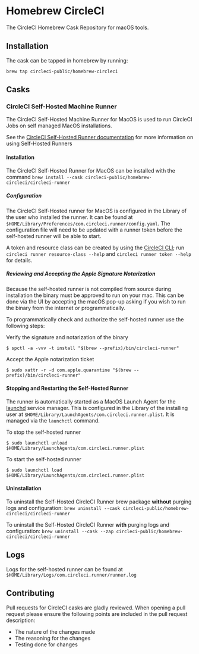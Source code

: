 # Homebrew CircleCI

The CircleCI Homebrew Cask Repository for macOS tools.

## Installation

The cask can be tapped in homebrew by running:

`brew tap circleci-public/homebrew-circleci`

## Casks

### CircleCI Self-Hosted Machine Runner

The CircleCI Self-Hosted Machine Runner for MacOS is used to run CircleCI Jobs on self managed MacOS installations. 

See the [CircleCI Self-Hosted Runner documentation](https://circleci.com/docs/runner-overview/) for more information on using Self-Hosted Runners

#### Installation

The CircleCI Self-Hosted Runner for MacOS can be installed with the command `brew install --cask circleci-public/homebrew-circleci/circleci-runner`

##### Configuration

The CircleCI Self-Hosted runner for MacOS is configured in the Library of the user who installed the runner. It can be found at `$HOME/Library/Preferences/com.circleci.runner/config.yaml`. The configuration file will need to be updated with a runner token before the self-hosted runner will be able to start.

A token and resource class can be created by using the [CircleCI CLI](https://circleci.com/docs/local-cli/); run `circleci runner resource-class --help` and `circleci runner token --help` for details.


##### Reviewing and Accepting the Apple Signature Notarization

Because the self-hosted runner is not compiled from source during installation the binary must be approved to run on your mac. This can be done via the UI by accepting the macOS pop-up asking if you wish to run the binary from the internet or programmatically.

To programmatically check and authorize the self-hosted runner use the following steps:

Verify the signature and notarization of the binary

`$ spctl -a -vvv -t install "$(brew --prefix)/bin/circleci-runner"`

Accept the Apple notarization ticket

`$ sudo xattr -r -d com.apple.quarantine "$(brew --prefix)/bin/circleci-runner"`

#### Stopping and Restarting the Self-Hosted Runner

The runner is automatically started as a MacOS Launch Agent for the [launchd](https://en.wikipedia.org/wiki/Launchd) service manager. This is configured in the Library of the installing user at `$HOME/Library/LaunchAgents/com.circleci.runner.plist`. It is managed via the `launchctl` command.

To stop the self-hosted runner

`$ sudo launchctl unload $HOME/Library/LaunchAgents/com.circleci.runner.plist`

To start the self-hosted runner

`$ sudo launchctl load $HOME/Library/LaunchAgents/com.circleci.runner.plist`

#### Uninstallation

To uninstall the Self-Hosted CircleCI Runner brew package **without** purging logs and configuration:
`brew uninstall --cask circleci-public/homebrew-circleci/circleci-runner`

To uninstall the Self-Hosted CircleCI Runner **with** purging logs and configuration:
`brew uninstall --cask --zap circleci-public/homebrew-circleci/circleci-runner`

## Logs

Logs for the self-hosted runner can be found at `$HOME/Library/Logs/com.circleci.runner/runner.log`

## Contributing

Pull requests for CircleCI casks are gladly reviewed. When opening a pull request please ensure the following points are included in the pull request description:

- The nature of the changes made
- The reasoning for the changes
- Testing done for changes
